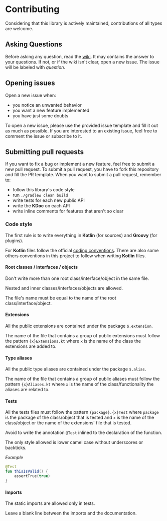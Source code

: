 Contributing
======
Considering that this library is actively maintained, contributions of all types are welcome.

Asking Questions
-------
Before asking any question, read the [wiki](https://github.com/Fondesa/KPermissions/wiki).
It may contains the answer to your questions.
If not, or if the wiki isn't clear, open a new issue. The issue will be labeled with _question_.


Opening issues
-------
Open a new issue when:
- you notice an unwanted behavior
- you want a new feature implemented
- you have just some doubts 

To open a new issue, please use the provided issue template and fill it out as much as possible.
If you are interested to an existing issue, feel free to comment the issue or subscribe to it.


Submitting pull requests
-------
If you want to fix a bug or implement a new feature, feel free to submit a new pull request.
To submit a pull request, you have to fork this repository and fill the PR template.
When you want to submit a pull request, remember to:
- follow this library's code style
- run `./gradlew clean build`
- write tests for each new public API
- write the **KDoc** on each API
- write inline comments for features that aren't so clear

### Code style
The first rule is to write everything in **Kotlin** (for sources) and **Groovy** (for plugins).

For **Kotlin** files follow the official [coding conventions](https://kotlinlang.org/docs/reference/coding-conventions.html).
There are also some others conventions in this project to follow when writing **Kotlin** files.

#### Root classes / interfaces / objects
Don't write more than one root class/interface/object in the same file.

Nested and inner classes/interfaces/objects are allowed.

The file's name must be equal to the name of the root class/interface/object.

#### Extensions
All the public extensions are contained under the package `$.extension`.

The name of the file that contains a group of public extensions must follow the 
pattern `{x}Extensions.kt` where `x` is the name of the class the extensions are added to.

#### Type aliases
All the public type aliases are contained under the package `$.alias`.

The name of the file that contains a group of public aliases must follow the 
pattern `{x}Aliases.kt` where `x` is the name of the class/functionality the aliases are related to.

#### Tests
All the tests files must follow the pattern `{package}.{x}Test` where `package` is the package
of the class/object that is tested and `x` is the name of the class/object or the name of the 
extensions' file that is tested.

Avoid to write the annotation `@Test` inlined to the declaration of the function.

The only style allowed is lower camel case without underscores or backticks.

_Example_
```kotlin
@Test
fun thisIsValid() {
    assertTrue(true)
}
```

#### Imports
The static imports are allowed only in tests.

Leave a blank line between the imports and the documentation.